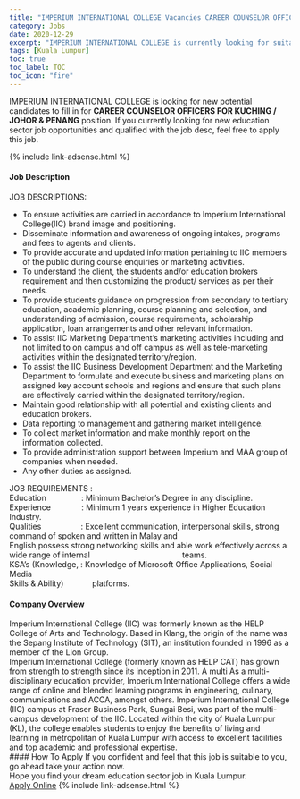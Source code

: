```yaml
---
title: "IMPERIUM INTERNATIONAL COLLEGE Vacancies CAREER COUNSELOR OFFICERS FOR KUCHING / JOHOR & PENANG" 
category: Jobs 
date: 2020-12-29 
excerpt: "IMPERIUM INTERNATIONAL COLLEGE is currently looking for suitable person to fill in the CAREER COUNSELOR OFFICERS FOR KUCHING / JOHOR & PENANG which positioned at Kuala Lumpur" 
tags: [Kuala Lumpur] 
toc: true 
toc_label: TOC 
toc_icon: "fire" 
--- 
```


<p>IMPERIUM INTERNATIONAL COLLEGE is looking for new potential candidates to fill in for <b>CAREER COUNSELOR OFFICERS FOR KUCHING / JOHOR & PENANG</b> position. If you currently looking for new education sector job opportunities and qualified with the job desc, feel free to apply this job.
</p>{% include link-adsense.html %} 
 <div><div><div><h4>Job Description</h4></div></div><div><div><span><div><div>JOB DESCRIPTIONS:&#160;</div><ul><li>To ensure activities are carried in accordance to Imperium International College(IIC) brand image and positioning.</li><li>Disseminate information and awareness of ongoing intakes, programs and fees to agents and clients.</li><li>To provide accurate and updated information pertaining to IIC members of the public during course enquiries or marketing activities.</li><li>To understand the client, the students and/or education brokers requirement and then customizing the product/ services as per their needs.</li><li>To provide students guidance on progression from secondary to tertiary education, academic planning, course planning and selection, and understanding of admission, course requirements, scholarship application, loan arrangements and other relevant information.</li><li>To assist IIC Marketing Department&#8217;s marketing activities including and not limited to on campus and off campus as well as tele-marketing activities within the designated territory/region.</li><li>To assist the IIC Business Development Department and the Marketing Department to formulate and execute business and marketing plans on assigned key account schools and regions and ensure that such plans are effectively carried within the designated territory/region.</li><li>Maintain good relationship with all potential and existing clients and education brokers.</li><li>Data reporting to management and gathering market intelligence.</li><li>To collect market information and make monthly report on the information collected.</li><li>To provide administration support between Imperium and MAA group of companies when needed.</li><li>Any other duties as assigned.</li></ul><div>JOB REQUIREMENTS :&#160;</div><div>Education&#160; &#160; &#160; &#160; &#160; &#160; &#160; &#160; : Minimum Bachelor&#8217;s Degree in any discipline.<div>Experience&#160; &#160; &#160; &#160; &#160; &#160; &#160; : Minimum 1 years experience in Higher Education Industry.</div>Qualities&#160; &#160; &#160; &#160; &#160; &#160; &#160; &#160; &#160; : Excellent communication, interpersonal skills, strong command of&#160;spoken and written in Malay and&#160; &#160; &#160; &#160; &#160; &#160; &#160; &#160; &#160; &#160; &#160; &#160; &#160; &#160; &#160; &#160; &#160; &#160; &#160; English,possess strong networking skills and able work effectively across a wide range of internal&#160; &#160; &#160; &#160; &#160; &#160; &#160; &#160; &#160; &#160; &#160; &#160; &#160; &#160; &#160; &#160; &#160; &#160; &#160; &#160; &#160; teams.<div>KSA&#8217;s (Knowledge, : Knowledge of Microsoft Office Applications, Social Media<br>Skills &amp; Ability)&#160;&#160;&#160;&#160;&#160;&#160;&#160;&#160;&#160;&#160;&#160;&#160; platforms.</div></div></div></span></div></div></div> 
<div><div><div><h4>Company Overview</h4></div></div><div><div><span><div><div>
	Imperium International College (IIC) was formerly known as the HELP College of Arts and Technology. Based in Klang, the origin of the name was the Sepang Institute of Technology (SIT), an institution founded in 1996 as a member of the Lion Group.</div>
<div>
	Imperium International College (formerly known as HELP CAT) has grown from strength to strength since its inception in 2011. A multi As a multi-disciplinary education provider, Imperium International College offers a wide range of online and blended learning programs in engineering, culinary, communications and ACCA, amongst others. Imperium International College (IIC) campus at Fraser Business Park, Sungai Besi, was part of the multi-campus development of the IIC. Located within the city of Kuala Lumpur (KL), the college enables students to enjoy the benefits of living and learning in metropolitan of Kuala Lumpur with access to excellent facilities and top academic and professional expertise.</div></div></span></div></div></div> 
#### How To Apply 
If you confident and feel that this job is suitable to you, go ahead take your action now. <br/> 
Hope you find your dream education sector job in Kuala Lumpur. <br/> 
<a href="https://www.jobstreet.com.my/en/job/career-counselor-officers-for-kuching-johor-penang-4452685?jobId=jobstreet-my-job-4452685&sectionRank=3&token=0~f36a1ecc-b052-46db-b964-2c6920094ca2&fr=SRP%20View%20In%20New%20Ta" class="btn btn--info" target="_blank" rel="nofollow noopenner">Apply Online</a> 
{% include link-adsense.html %} 